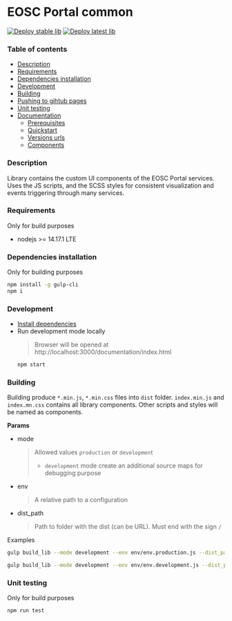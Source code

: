 # EOSC Portal common

[![Deploy stable lib](https://github.com/cyfronet-fid/eosc-portal-common/actions/workflows/deploy-stable.yaml/badge.svg?branch=master)](https://s3.cloud.cyfronet.pl/eosc-portal-common/index.production.html)
[![Deploy latest lib](https://github.com/cyfronet-fid/eosc-portal-common/actions/workflows/deploy-latest.yaml/badge.svg?branch=develop)](https://s3.cloud.cyfronet.pl/eosc-portal-common/latest/index.production.html)

### Table of contents

- [Description](#description)
- [Requirements](#requirements)
- [Dependencies installation](#dependencies-installation)
- [Development](#development)
- [Building](#building)
- [Pushing to gihtub pages](#pushing-to-gihtub-pages)
- [Unit testing](#unit-testing)
- [Documentation](https://s3.cloud.cyfronet.pl/eosc-portal-common/index.production.html#documentation)
    - [Prerequisites](https://s3.cloud.cyfronet.pl/eosc-portal-common/index.production.html#prerequisites)
    - [Quickstart](https://s3.cloud.cyfronet.pl/eosc-portal-common/index.production.html#quickstart)
    - [Versions urls](https://s3.cloud.cyfronet.pl/eosc-portal-common/index.production.html#versions-urls)
    - [Components](https://s3.cloud.cyfronet.pl/eosc-portal-common/index.production.html#components)

### Description

Library contains the custom UI components of the EOSC Portal services. Uses the JS scripts, and the SCSS styles for
consistent visualization and events triggering through many services.

### Requirements

Only for build purposes

- nodejs >= 14.17.1 LTE

### Dependencies installation

Only for building purposes

```bash
npm install -g gulp-cli
npm i
```

### Development

- [Install dependencies](#dependencies-installation)
- Run development mode locally
  > Browser will be opened at http://localhost:3000/documentation/index.html
  ```bash
  npm start
  ```

### Building

Building produce `*.min.js`, `*.min.css` files into `dist` folder.
`index.min.js` and `index.mn.css` contains all library components. Other scripts and styles will be named as components.

**Params**

- mode
  > Allowed values `production` or `development`
  > - `development` mode create an additional source maps for debugging purpose
- env
  > A relative path to a configuration
- dist_path
  > Path to folder with the dist (can be URL). Must end with the sign `/`

Examples

```bash
gulp build_lib --mode development --env env/env.production.js --dist_path '../dist/' 
```

```bash
gulp build_lib --mode development --env env/env.development.js --dist_path https://s3.cloud.cyfronet.pl/eosc-portal-common/latest/
```

### Unit testing

Only for build purposes

```bash
npm run test
```

